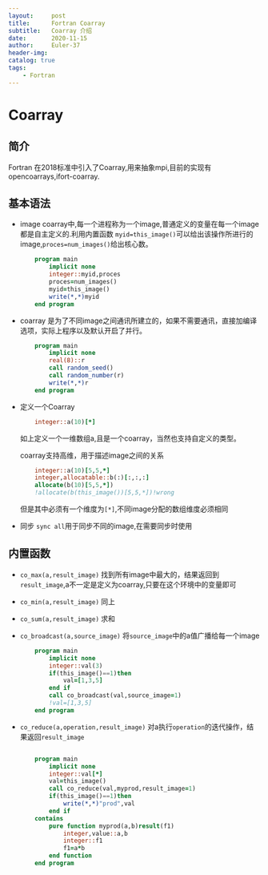 ```yaml
---
layout:     post
title:      Fortran Coarray
subtitle:   Coarray 介绍
date:       2020-11-15
author:     Euler-37
header-img: 
catalog: true
tags:
    - Fortran
---
```

# Coarray
## 简介
Fortran 在2018标准中引入了Coarray,用来抽象mpi,目前的实现有 opencoarrays,ifort-coarray.

## 基本语法
* image
    coarray中,每一个进程称为一个image,普通定义的变量在每一个image都是自主定义的.利用内置函数
    `myid=this_image()`可以给出该操作所进行的image,`proces=num_images()`给出核心数。
    ```fortran
        program main
            implicit none
            integer::myid,proces
            proces=num_images()
            myid=this_image()
            write(*,*)myid
        end program
    ```
* coarray 是为了不同image之间通讯所建立的，如果不需要通讯，直接加编译选项，实际上程序以及默认开启了并行。
    ``` fortran
        program main
            implicit none
            real(8)::r
            call random_seed()
            call random_number(r)
            write(*,*)r
        end program
    ```
* 定义一个Coarray
    ``` fortran
        integer::a(10)[*]
    ```
    如上定义一个一维数组a,且是一个coarray，当然也支持自定义的类型。

    coarray支持高维，用于描述image之间的关系
    ``` fortran
        integer::a(10)[5,5,*]
        integer,allocatable::b(:)[:,:,:]
        allocate(b(10)[5,5,*])
        !allocate(b(this_image())[5,5,*])!wrong
    ```
    但是其中必须有一个维度为`[*]`,不同image分配的数组维度必须相同

* 同步
    `sync all`用于同步不同的image,在需要同步时使用

## 内置函数
* `co_max(a,result_image)`
    找到所有image中最大的，结果返回到`result_image`,a不一定是定义为coarray,只要在这个环境中的变量即可

* `co_min(a,result_image)`
    同上

* `co_sum(a,result_image)`
    求和

* `co_broadcast(a,source_image)`
    将`source_image`中的a值广播给每一个image
    ``` fortran
        program main
            implicit none
            integer::val(3)
            if(this_image()==1)then
                val=[1,3,5]
            end if
            call co_broadcast(val,source_image=1)
            !val=[1,3,5]
        end program
    ```
* `co_reduce(a,operation,result_image)`
    对a执行`operation`的迭代操作，结果返回`result_image`
    ``` fortran

        program main
            implicit none
            integer::val[*]
            val=this_image()
            call co_reduce(val,myprod,result_image=1)
            if(this_image()==1)then
                write(*,*)"prod",val
            end if
        contains
            pure function myprod(a,b)result(f1)
                integer,value::a,b
                integer::f1
                f1=a*b
            end function
        end program
    ```












